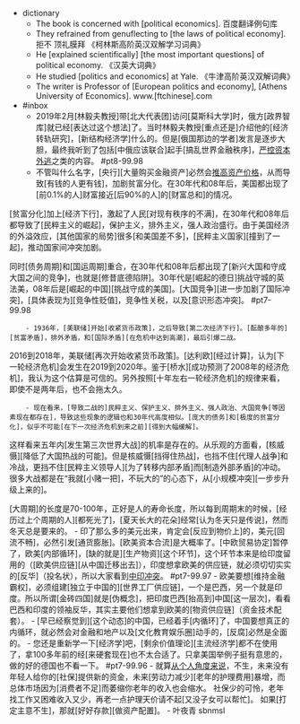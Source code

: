 - dictionary 
    - The book is concerned with [political economics]. 百度翻译例句库
    - They refrained from genuflecting to [the laws of political economy]. 拒不 顶礼膜拜 《柯林斯高阶英汉双解学习词典》
    - He [explained scientifically] [the most important questions] of political economy. 《汉英大词典》
    - He studied [politics and economics] at Yale. 《牛津高阶英汉双解词典》
    - The writer is Professor of [European politics and economy], [Athens University of Economics]. www.[ftchinese].com
- #inbox
    - 2019年2月[林毅夫教授]带[北大代表团]访问[莫斯科大学]时，俄方[政界智库]就已经[表达过这个想法]了。当时林毅夫教授[重点还是]介绍他的[经济转轨研究]，[新结构经济学]什么的。但是[俄国那边的学者]发言是逐步大胆，最终我听到了包括[中俄应该联合]起手[搞乱世界金融秩序]，[严控资本外逃](https://www.zhihu.com/question/457750369/answer/1869288200)之类的内容。 #pt8-99.98
    - 不管叫什么名字，[央行][大量购买金融资产]必然会[推高资产价格](https://www.zhihu.com/question/28974835/answer/496784594)，从而导致[有钱的人更有钱]，加剧贫富分化。在30年代和08年后，美国都出现了[前0.1%的人]财富接近[后90%的人]的[财富总和]的情况。

[贫富分化]加上[经济下行]，激起了人民[对现有秩序的不满]，在30年代和08年后都导致了[民粹主义的崛起]，保护主义，排外主义，强人政治盛行。由于美国经济的外溢效应，[其他国家的局势]很多[和美国差不多]，[民粹主义国家][撞到了一起]，推动国家间冲突加剧。

同时[债务周期]和[国运周期]重合，在30年代和08年后都出现了[新兴大国和守成大国之间的竞争]，也就是[修昔底德陷阱]。30年代是[崛起的德日]挑战守城的英法美，08年后是[崛起的中国][挑战守成的美国]。[大国竞争][进一步加剧了国际冲突]，[具体表现为][竞争性贬值]，竞争性关税，以及[意识形态冲突]。 #pt7-99.98


        - 1936年，[美联储]开始[收紧货币政策]，之后导致[第二次经济下行]。[酝酿多年的][贫富矛盾]，排外矛盾，和[国际矛盾][在危机中达到高潮]，最后引爆二战。

2016到2018年，美联储[再次开始收紧货币政策]。[达利欧][经过计算]，认为[下一轮经济危机]会发生在2019到2020年。鉴于[桥水][成功预测了2008年的经济危机]，我认为这个估算是可信的。另外按照[十年左右一轮经济危机]的规律来看，即使不是两年后，也不会拖太久。


        - 现在看来，[导致二战的]民粹主义、保护主义、排外主义、强人政治、大国竞争[等因素现在都存在]，导致这些现象的逻辑也和30年代高度相似。[庞大的债务]和[极度的贫富分化]，似乎不可能[在下一次经济危机到来之前][得到大幅缓解]。

这样看来五年内[发生第三次世界大战]的机率是存在的。从乐观的方面看，[核威慑][降低了大国热战的可能]。但是核威慑[挡得住热战]，也挡不住[代理人战争]和冷战，更挡不住[民粹主义领导人][为了转移内部矛盾]而[制造外部矛盾]的冲动。很多大战都是在“我就[小赌一把]，不玩大的”的心态下，从[小规模冲突][一步步升级上来的]。

[大周期]的长度是70-100年，正好是人的寿命长度，所以每到周期末的时候，[经历过上个周期的人][都死光了]，[夏天长大的花朵]经常[认为冬天只是传说]，然而冬天总是要来的。
    - 印了那么多的美元出来，肯定会[反应到物价上]的，美元[回流不畅]，必然引发[通货膨胀]。[欧美资本合流]是大概率了。[中欧贸易协定]暂停了，欧美[内部循环]，[缺的就是][生产物资][这个环节]，这个环节本来是给印度留用的（[欧美供应链][从中国迁移出去]），印度想拿欧美的供应链，就必须切切实实的[反华]（投名状），所以大家看到[中印冲突](https://www.zhihu.com/question/457850060/answer/1873555147)。 #pt7-99.97
        - 欧美要想[维持金融霸权]，必须组建[独立于中国的][世界工厂供应链]，一个是巴西，另一个就是印度。所以所谓[金砖四国]就是[伪概念]，把印度巴西[抬高到]中国[这一层次]，看看巴西和印度的领袖反华，其实主要他们想拿到欧美的[物资供应链]（资金技术配套）。
        - [早已经察觉到][这个动态]的中国，已经着手[内循环]了，中国要想真正的内循环，就必然会对金融和地产以及[文化教育娱乐圈]动手的，[反腐]必然是全面的。
    - 您还是重新学一下[经济学]吧，[剩余价值理论][主流经济学]都不在使用了，拿100多年前的经[来硬套现在]也不太合适了。只拿美国举例子挺有意思的，做的好的德国也不看一下。 #pt7-99.96
        - 就算[从个人角度来说](https://bbs.saraba1st.com/2b/thread-1999565-6-1.html)，不生，未来没有年轻人给你的[社保]提供新的资金，未来[劳动力减少][老年的护理费用]暴增，而总体市场因为[消费者不足]而萎缩你老年的收入也会缩水。
社保少的可怜，老年找工作又困难收入又少，再老一点护理天价请不起[又没子女可以帮忙]。
如果[打定主意不生]，那就[好好存款][做资产配置]。
        - 叶夜青 sbnmsl
